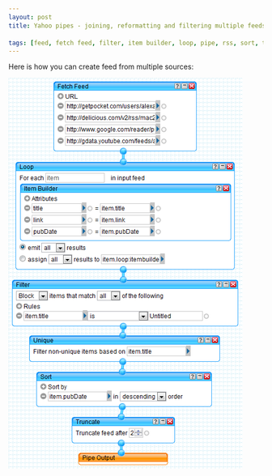 ```yaml
---
layout: post
title: Yahoo pipes - joining, reformatting and filtering multiple feeds

tags: [feed, fetch feed, filter, item builder, loop, pipe, rss, sort, truncate, unique, yahoo, yahoo_pipes]
---
```


Here is how you can create feed from multiple sources:

![screenshot](/images/wp/pipe.png)
